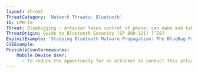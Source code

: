```yaml
---
layout: threat
ThreatCategory: 'Network Threats: Bluetooth'
ID: LPN-10
Threat: Bluebugging - Attacker takes control of phone; can make and take calls, listen to phone conversations, read contacts and calendars
ThreatOrigin: Guide to Bluetooth Security (SP 800-121) [^28]
ExploitExample: 'Studying Bluetooth Malware Propagation: The BlueBag Project [^30]'
CVEExample:
PossibleCountermeasures:
    Mobile Device User:
      - To reduce the opportunity for an attacker to conduct this attack, disable Bluetooth on vulnerable (circa 2004) devices when that feature is not in use. [^J-Padgette-1]
---
```

